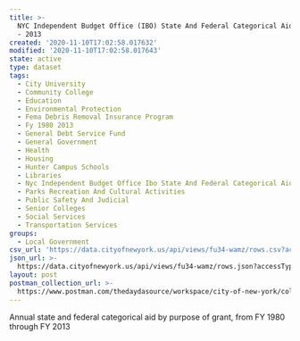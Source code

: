 ```yaml
---
title: >-
  NYC Independent Budget Office (IBO) State And Federal Categorical Aid, FY 1980
  - 2013
created: '2020-11-10T17:02:58.017632'
modified: '2020-11-10T17:02:58.017643'
state: active
type: dataset
tags:
  - City University
  - Community College
  - Education
  - Environmental Protection
  - Fema Debris Removal Insurance Program
  - Fy 1980 2013
  - General Debt Service Fund
  - General Government
  - Health
  - Housing
  - Hunter Campus Schools
  - Libraries
  - Nyc Independent Budget Office Ibo State And Federal Categorical Aid
  - Parks Recreation And Cultural Activities
  - Public Safety And Judicial
  - Senior Colleges
  - Social Services
  - Transportation Services
groups:
  - Local Government
csv_url: 'https://data.cityofnewyork.us/api/views/fu34-wamz/rows.csv?accessType=DOWNLOAD'
json_url: >-
  https://data.cityofnewyork.us/api/views/fu34-wamz/rows.json?accessType=DOWNLOAD
layout: post
postman_collection_url: >-
  https://www.postman.com/thedaydasource/workspace/city-of-new-york/collection/15909983-2c38acbc-4d82-48fd-919c-9b891501b99e
---
```

Annual state and federal categorical aid by purpose of grant, from FY 1980 through FY 2013
